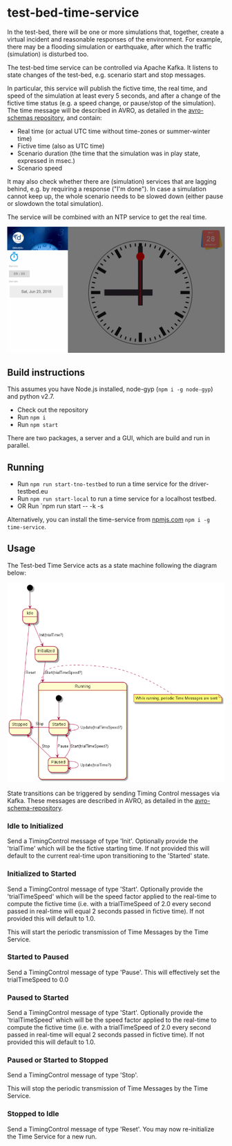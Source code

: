 # test-bed-time-service

In the test-bed, there will be one or more simulations that, together, create a virtual incident and reasonable responses of the environment. For example, there may be a flooding simulation or earthquake, after which the traffic (simulation) is disturbed too.

The test-bed time service can be controlled via Apache Kafka. It listens to state changes of the test-bed, e.g. scenario start and stop messages.

In particular, this service will publish the fictive time, the real time, and speed of the simulation at least every 5 seconds, and after a change of the fictive time status (e.g. a speed change, or pause/stop of the simulation). The time message will be described in AVRO, as detailed in the [avro-schemas repository](https://github.com/DRIVER-EU/avro-schemas/blob/master/core/time/connect-status-time-value.avsc), and contain:
- Real time (or actual UTC time without time-zones or summer-winter time)
- Fictive time (also as UTC time)
- Scenario duration (the time that the simulation was in play state, expressed in msec.)
- Scenario speed

It may also check whether there are (simulation) services that are lagging behind, e.g. by requiring a response ("I'm done"). In case a simulation cannot keep up, the whole scenario needs to be slowed down (either pause or slowdown the total simulation).

The service will be combined with an NTP service to get the real time.

![Alt text](./packages/server/doc/test-bed-time-service-gui.png?raw=true "Screenshot of the GUI.")

## Build instructions

This assumes you have Node.js installed, node-gyp (`npm i -g node-gyp`) and python v2.7.

* Check out the repository
* Run `npm i`
* Run `npm start`

There are two packages, a server and a GUI, which are build and run in parallel.

## Running

* Run `npm run start-tno-testbed` to run a time service for the driver-testbed.eu
* Run `npm run start-local` to run a time service for a localhost testbed.
* OR Run `npm run start -- -k <kafka broker host:port> -s <schema registry host:port>

Alternatively, you can install the time-service from [npmjs.com](https://npmjs.com) `npm i -g time-service`.

## Usage

The Test-bed Time Service acts as a state machine following the diagram below:

![States](packages/server/doc/statediagram.png)

State transitions can be triggered by sending Timing Control messages via Kafka. These messages are described in AVRO, as detailed in the [avro-schema-repository](https://github.com/DRIVER-EU/avro-schemas/blob/master/core/time/connect-status-time-control-value.avsc).

### Idle to Initialized

Send a TimingControl message of type 'Init'. Optionally provide the 'trialTime' which will be the fictive starting time. If not provided this will default to the current real-time upon transitioning to the 'Started' state.

### Initialized to Started

Send a TimingControl message of type 'Start'. Optionally provide the 'trialTimeSpeed' which will be the speed factor applied to the real-time to compute the fictive time (i.e. with a trialTimeSpeed of 2.0 every second passed in real-time will equal 2 seconds passed in fictive time).  If not provided this will default to 1.0.

This will start the periodic transmission of Time Messages by the Time Service.

### Started to Paused

Send a TimingControl message of type 'Pause'. This will effectively set the trialTimeSpeed to 0.0

### Paused to Started

Send a TimingControl message of type 'Start'.  Optionally provide the 'trialTimeSpeed' which will be the speed factor applied to the real-time to compute the fictive time (i.e. with a trialTimeSpeed of 2.0 every second passed in real-time will equal 2 seconds passed in fictive time).  If not provided this will default to 1.0.

### Paused or Started to Stopped

Send a TimingControl message of type 'Stop'.

This will stop the periodic transmission of Time Messages by the Time Service.

### Stopped to Idle

Send a TimingControl message of type 'Reset'. You may now re-initialize the Time Service for a new run.
